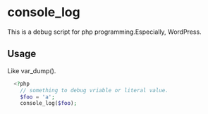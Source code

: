 # console_log
This is a debug script for php programming.Especially,  WordPress.

## Usage ##

Like var_dump().

```php
  <?php
    // something to debug vriable or literal value.
    $foo = 'a';
    console_log($foo);
```

